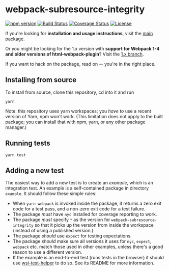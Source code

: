 # webpack-subresource-integrity

[![npm version][npm-badge]][npm-url]
[![Build Status][tests-badge]][tests-url]
[![Coverage Status][coverage-badge]][coverage-url]
[![License][license-badge]][license-url]

If you're looking for **installation and usage instructions**, visit the [main package](https://github.com/waysact/webpack-subresource-integrity/blob/main/webpack-subresource-integrity/#readme).

Or you might be looking for the 1.x version with **support for Webpack 1-4 and older versions of html-webpack-plugin**? Visit the [1.x branch](https://github.com/waysact/webpack-subresource-integrity/tree/1.x/#readme).

If you want to hack on the package, read on -- you're in the right place.

## Installing from source

To install from source, clone this repository, cd into it and run

```
yarn
```

Note: this repository uses yarn workspaces; you _have to_ use a recent
version of Yarn, npm won't work. (This limitation does not apply to
the built package; you can install that with npm, yarn, or any other
package manager.)

## Running tests

```
yarn test
```

## Adding a new test

The easiest way to add a new test is to create an _example_, which is an
integration test. An example is a self-contained package in directory
`example`. It should follow these simple rules:

- When `yarn webpack` is invoked inside the package, it returns a zero
  exit code for a test pass, and a non-zero exit code for a test
  failure.
- The package _must_ have `nyc` installed for coverage reporting to
  work.
- The package _must_ specify `*` as the version for
  `webpack-subresource-integrity` so that it picks up the version from
  inside the workspace (instead of using a published version.)
- The package _should_ use `expect` for testing expectations.
- The package _should_ make sure all versions it uses for `nyc`,
  `expect`, `webpack` etc. match those used in other examples, unless
  there's a good reason to use a different version.
- If the example is an end-to-end test (runs tests in the browser) it
  should use
  [wsi-test-helper](https://github.com/waysact/webpack-subresource-integrity/blob/main/wsi-test-helper/)
  to do so. See its README for more information.

[npm-badge]: https://img.shields.io/npm/v/webpack-subresource-integrity/next.svg
[npm-url]: https://www.npmjs.com/package/webpack-subresource-integrity
[tests-badge]: https://github.com/waysact/webpack-subresource-integrity/actions/workflows/test.yml/badge.svg?branch=main
[tests-url]: https://github.com/waysact/webpack-subresource-integrity/actions
[coverage-badge]: https://coveralls.io/repos/github/waysact/webpack-subresource-integrity/badge.svg?branch=main
[coverage-url]: https://coveralls.io/github/waysact/webpack-subresource-integrity?branch=main
[license-badge]: https://img.shields.io/badge/license-MIT-blue.svg
[license-url]: https://raw.githubusercontent.com/waysact/webpack-subresource-integrity/main/LICENSE
